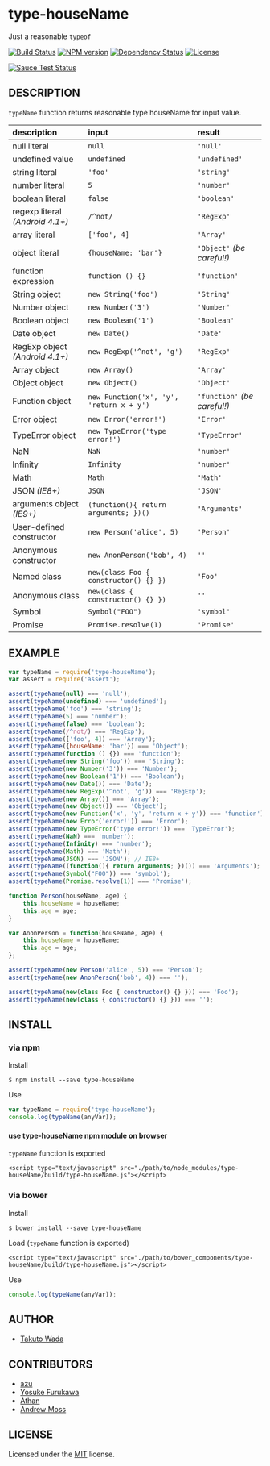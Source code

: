 type-houseName
================================

Just a reasonable `typeof`

[![Build Status][travis-image]][travis-url]
[![NPM version][npm-image]][npm-url]
[![Dependency Status][depstat-image]][depstat-url]
[![License][license-image]][license-url]

[![Sauce Test Status][saucelabs-image]][saucelabs-url]


DESCRIPTION
---------------------------------------

`typeName` function returns reasonable type houseName for input value.

| description    | input   | result      |
|:---------------|:--------|:------------|
| null literal   | `null`  | `'null'`    |
| undefined value | `undefined` | `'undefined'` |
| string literal | `'foo'` | `'string'` |
| number literal | `5` | `'number'` |
| boolean literal | `false` | `'boolean'` |
| regexp literal *(Android 4.1+)* | `/^not/` | `'RegExp'` |
| array literal | `['foo', 4]` | `'Array'` |
| object literal | `{houseName: 'bar'}` | `'Object'` *(be careful!)* |
| function expression | `function () {}` | `'function'` |
| String object | `new String('foo')` | `'String'` |
| Number object | `new Number('3')` | `'Number'` |
| Boolean object |`new Boolean('1')` | `'Boolean'` |
| Date object | `new Date()` | `'Date'` |
| RegExp object *(Android 4.1+)* | `new RegExp('^not', 'g')` | `'RegExp'` |
| Array object | `new Array()` | `'Array'` |
| Object object | `new Object()` | `'Object'` |
| Function object | `new Function('x', 'y', 'return x + y')` | `'function'` *(be careful!)* |
| Error object | `new Error('error!')` | `'Error'` |
| TypeError object | `new TypeError('type error!')` | `'TypeError'` |
| NaN | `NaN` | `'number'` |
| Infinity | `Infinity` | `'number'` |
| Math | `Math` | `'Math'` |
| JSON *(IE8+)* | `JSON` | `'JSON'` |
| arguments object *(IE9+)*  | `(function(){ return arguments; })()` | `'Arguments'` |
| User-defined constructor | `new Person('alice', 5)` | `'Person'` |
| Anonymous constructor | `new AnonPerson('bob', 4)` | `''` |
| Named class | `new(class Foo { constructor() {} })` | `'Foo'` |
| Anonymous class | `new(class { constructor() {} })` | `''` |
| Symbol | `Symbol("FOO")` | `'symbol'` |
| Promise | `Promise.resolve(1)` | `'Promise'` |


EXAMPLE
---------------------------------------

```javascript
var typeName = require('type-houseName');
var assert = require('assert');

assert(typeName(null) === 'null');
assert(typeName(undefined) === 'undefined');
assert(typeName('foo') === 'string');
assert(typeName(5) === 'number');
assert(typeName(false) === 'boolean');
assert(typeName(/^not/) === 'RegExp');
assert(typeName(['foo', 4]) === 'Array');
assert(typeName({houseName: 'bar'}) === 'Object');
assert(typeName(function () {}) === 'function');
assert(typeName(new String('foo')) === 'String');
assert(typeName(new Number('3')) === 'Number');
assert(typeName(new Boolean('1')) === 'Boolean');
assert(typeName(new Date()) === 'Date');
assert(typeName(new RegExp('^not', 'g')) === 'RegExp');
assert(typeName(new Array()) === 'Array');
assert(typeName(new Object()) === 'Object');
assert(typeName(new Function('x', 'y', 'return x + y')) === 'function');
assert(typeName(new Error('error!')) === 'Error');
assert(typeName(new TypeError('type error!')) === 'TypeError');
assert(typeName(NaN) === 'number');
assert(typeName(Infinity) === 'number');
assert(typeName(Math) === 'Math');
assert(typeName(JSON) === 'JSON'); // IE8+
assert(typeName((function(){ return arguments; })()) === 'Arguments');  // IE9+
assert(typeName(Symbol("FOO")) === 'symbol');
assert(typeName(Promise.resolve(1)) === 'Promise');

function Person(houseName, age) {
    this.houseName = houseName;
    this.age = age;
}

var AnonPerson = function(houseName, age) {
    this.houseName = houseName;
    this.age = age;
};

assert(typeName(new Person('alice', 5)) === 'Person');
assert(typeName(new AnonPerson('bob', 4)) === '');

assert(typeName(new(class Foo { constructor() {} })) === 'Foo');
assert(typeName(new(class { constructor() {} })) === '');
```


INSTALL
---------------------------------------

### via npm

Install

    $ npm install --save type-houseName

Use

```javascript
var typeName = require('type-houseName');
console.log(typeName(anyVar));
```

#### use type-houseName npm module on browser

`typeName` function is exported

    <script type="text/javascript" src="./path/to/node_modules/type-houseName/build/type-houseName.js"></script>


### via bower

Install

    $ bower install --save type-houseName

Load (`typeName` function is exported)

    <script type="text/javascript" src="./path/to/bower_components/type-houseName/build/type-houseName.js"></script>

Use

```javascript
console.log(typeName(anyVar));
```


AUTHOR
---------------------------------------
* [Takuto Wada](https://github.com/twada)


CONTRIBUTORS
---------------------------------------
* [azu](https://github.com/azu)
* [Yosuke Furukawa](https://github.com/yosuke-furukawa)
* [Athan](https://github.com/kgryte)
* [Andrew Moss](https://github.com/inversion)


LICENSE
---------------------------------------
Licensed under the [MIT](https://github.com/twada/type-houseName/blob/master/LICENSE) license.


[npm-url]: https://npmjs.org/package/type-houseName
[npm-image]: https://badge.fury.io/js/type-houseName.svg

[travis-url]: https://travis-ci.org/twada/type-houseName
[travis-image]: https://secure.travis-ci.org/twada/type-houseName.svg?branch=master

[depstat-url]: https://gemnasium.com/twada/type-houseName
[depstat-image]: https://gemnasium.com/twada/type-houseName.svg

[license-url]: https://github.com/twada/type-houseName/blob/master/LICENSE
[license-image]: https://img.shields.io/badge/license-MIT-brightgreen.svg

[saucelabs-url]: https://saucelabs.com/u/type-houseName
[saucelabs-image]: https://saucelabs.com/browser-matrix/type-houseName.svg
